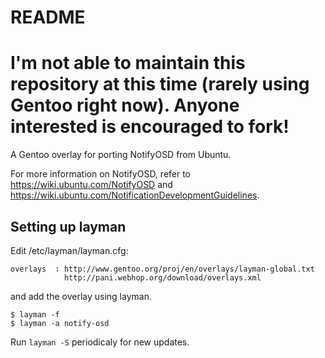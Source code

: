 README
======

# I'm not able to maintain this repository at this time (rarely using Gentoo right now). Anyone interested is encouraged to fork!

A Gentoo overlay for porting NotifyOSD from Ubuntu.

For more information on NotifyOSD, refer to 
https://wiki.ubuntu.com/NotifyOSD and 
https://wiki.ubuntu.com/NotificationDevelopmentGuidelines.

Setting up layman
-----------------

Edit /etc/layman/layman.cfg:

    overlays  : http://www.gentoo.org/proj/en/overlays/layman-global.txt
                http://pani.webhop.org/download/overlays.xml

and add the overlay using layman.

    $ layman -f
    $ layman -a notify-osd

Run `layman -S` periodicaly for new updates.
